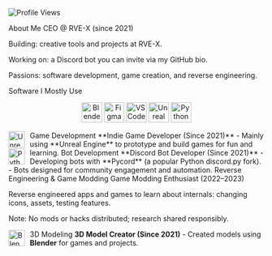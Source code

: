 ![Profile Views](https://count.getloli.com/@34-4?name=34-4&theme=booru-lisu&padding=7&offset=0&align=center&scale=1&pixel)

About Me
CEO @ RVE-X (since 2021)

Building: creative tools and projects at RVE-X.

Working on: a Discord bot you can invite via my GitHub bio.

Passions: software development, game creation, and reverse engineering.

Software I Mostly Use
<p align="center"> <img src="https://skillicons.dev/icons?i=blender" alt="Blender" width="40" height="40" /> <img src="https://skillicons.dev/icons?i=figma" alt="Figma" width="40" height="40" /> <img src="https://skillicons.dev/icons?i=vscode" alt="VSCode" width="40" height="40" /> <img src="https://skillicons.dev/icons?i=unreal" alt="Unreal Engine" width="40" height="40" /> <img src="https://skillicons.dev/icons?i=py" alt="Python" width="40" height="40" /> </p>
Game Development
<img src="https://skillicons.dev/icons?i=unreal" alt="Unreal Engine" width="32" height="32" align="left" style="margin-right:10px"/> **Indie Game Developer (Since 2021)** - Mainly using **Unreal Engine** to prototype and build games for fun and learning.
Bot Development
<img src="https://skillicons.dev/icons?i=python" alt="Python" width="32" height="32" align="left" style="margin-right:10px"/> **Discord Bot Developer (Since 2021)** - Developing bots with **Pycord** (a popular Python discord.py fork). - Bots designed for community engagement and automation.
Reverse Engineering & Game Modding
Game Modding Enthusiast (2022–2023)

Reverse engineered apps and games to learn about internals: changing icons, assets, testing features.

Note: No mods or hacks distributed; research shared responsibly.

3D Modeling
<img src="https://skillicons.dev/icons?i=blender" alt="Blender" width="32" height="32" align="left" style="margin-right:10px"/> **3D Model Creator (Since 2021)** - Created models using **Blender** for games and projects.

